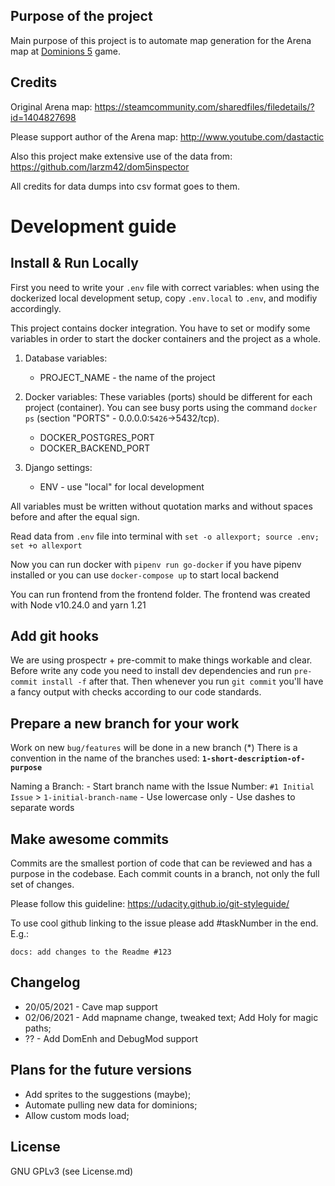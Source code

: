 ## Purpose of the project

Main purpose of this project is to automate map generation for the Arena map at [Dominions 5](http://www.illwinter.com/dom5) game.


## Credits
Original Arena map:
https://steamcommunity.com/sharedfiles/filedetails/?id=1404827698

Please support author of the Arena map: http://www.youtube.com/dastactic

Also this project make extensive use of the data from:
https://github.com/larzm42/dom5inspector

All credits for data dumps into csv format goes to them.


# Development guide
## Install & Run Locally

First you need to write your `.env` file with correct variables: when using the dockerized
local development setup, copy `.env.local` to `.env`, and modifiy accordingly.

This project contains docker integration.
You have to set or modify some variables in order to start the docker containers and the project as a whole.

1. Database variables:
    - PROJECT_NAME - the name of the project

2. Docker variables:
    These variables (ports) should be different for each project (container).
    You can see busy ports using the command `docker ps` (section "PORTS" - 0.0.0.0:`5426`->5432/tcp).

    - DOCKER_POSTGRES_PORT
    - DOCKER_BACKEND_PORT

3. Django settings:
    - ENV - use "local" for local development

All variables must be written without quotation marks and without spaces before and after the equal sign.

Read data from `.env` file into terminal with `set -o allexport; source .env; set +o allexport`

Now you can run docker with `pipenv run go-docker` if you have pipenv installed or you can use `docker-compose up` to start local backend

You can run frontend from the frontend folder. The frontend was created with Node v10.24.0 and yarn 1.21

## Add git hooks

We are using prospectr + pre-commit to make things workable and clear. Before write any code you need to install
dev dependencies and run `pre-commit install -f` after that. Then whenever you run `git commit` you'll have a fancy
output with checks according to our code standards.

## Prepare a new branch for your work

Work on new `bug/features` will be done in a new branch (*)
There is a convention in the name of the branches used:
**`1-short-description-of-purpose`**

Naming a Branch:
    - Start branch name with the Issue Number: `#1 Initial Issue` > `1-initial-branch-name`
    - Use lowercase only
    - Use dashes to separate words

## Make awesome commits

Commits are the smallest portion of code that can be reviewed and has a
purpose in the codebase. Each commit counts in a branch, not only the full set
of changes.

Please follow this guideline:
https://udacity.github.io/git-styleguide/

To use cool github linking to the issue please add #taskNumber in the end. E.g.:

`docs: add changes to the Readme #123`

## Changelog
- 20/05/2021 - Cave map support
- 02/06/2021 - Add mapname change, tweaked text; Add Holy for magic paths;
- ?? - Add DomEnh and DebugMod support

## Plans for the future versions
- Add sprites to the suggestions (maybe);
- Automate pulling new data for dominions;
- Allow custom mods load;


## License
GNU GPLv3 (see License.md)